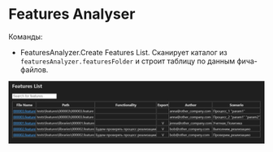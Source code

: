 # Features Analyser

Команды:

- FeaturesAnalyzer.Create Features List. Сканирует каталог из `featuresAnalyzer.featuresFolder` и строит таблицу по данным фича-файлов.

![out table](images/image_1.png)
